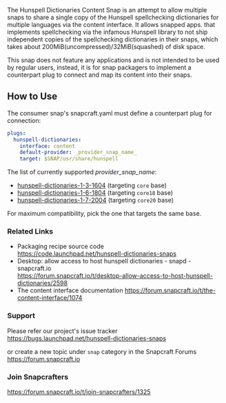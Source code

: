 The Hunspell Dictionaries Content Snap is an attempt to allow multiple snaps to share a single copy of the Hunspell spellchecking dictionaries for multiple languages via the content interface.  It allows snapped apps. that implements spellchecking via the infamous Hunspell library to not ship independent copies of the spellchecking dictionaries in their snaps, which takes about 200MiB(uncompressed)/32MiB(squashed) of disk space.

This snap does not feature any applications and is not intended to be used by regular users, instead, it is for snap packagers to implement a counterpart plug to connect and map its content into their snaps.

## How to Use ##
The consumer snap's snapcraft.yaml must define a counterpart plug for connection:

```yaml
plugs:
  hunspell-dictionaries:
    interface: content
    default-provider: _provider_snap_name_
    target: $SNAP/usr/share/hunspell
```

The list of currently supported _provider_snap_name_:

* [hunspell-dictionaries-1-3-1604](https://snapcraft.io/hunspell-dictionaries-1-3-1604) (targeting `core` base)
* [hunspell-dictionaries-1-6-1804](https://snapcraft.io/hunspell-dictionaries-1-6-1804) (targeting `core18` base)
* [hunspell-dictionaries-1-7-2004](https://snapcraft.io/hunspell-dictionaries-1-7-2004) (targeting `core20` base)

For maximum compatibility, pick the one that targets the same base.

### Related Links ###
* Packaging recipe source code  
  <https://code.launchpad.net/hunspell-dictionaries-snaps>
* Desktop: allow access to host hunspell dictionaries - snapd - snapcraft.io  
  <https://forum.snapcraft.io/t/desktop-allow-access-to-host-hunspell-dictionaries/2598>
* The content interface documentation
  <https://forum.snapcraft.io/t/the-content-interface/1074>

### Support ###
Please refer our project's issue tracker  
<https://bugs.launchpad.net/hunspell-dictionaries-snaps>

or create a new topic under `snap` category in the Snapcraft Forums  
<https://forum.snapcraft.io>

### Join Snapcrafters ###
<https://forum.snapcraft.io/t/join-snapcrafters/1325>